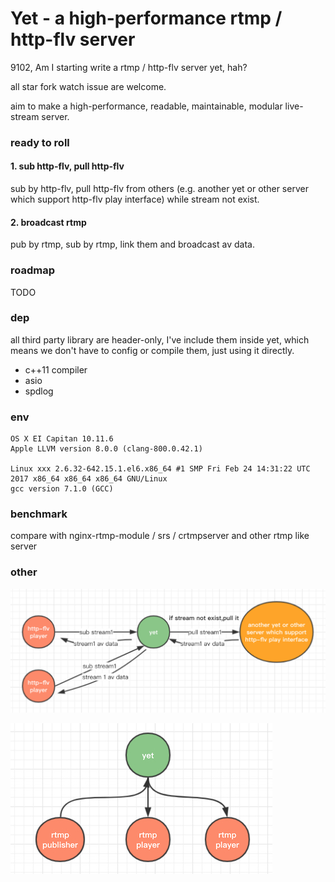 # Yet - a high-performance rtmp / http-flv server

9102, Am I starting write a rtmp / http-flv server yet, hah?

all star fork watch issue are welcome.

aim to make a high-performance, readable, maintainable, modular live-stream server.

### ready to roll

#### 1. sub http-flv, pull http-flv

sub by http-flv, pull http-flv from others (e.g. another yet or other server which support http-flv play interface) while stream not exist.

#### 2. broadcast rtmp

pub by rtmp, sub by rtmp, link them and broadcast av data.

### roadmap

TODO

### dep

all third party library are header-only, I've include them inside yet, which means we don't have to config or compile them, just using it directly.

* c++11 compiler
* asio
* spdlog

### env

```
OS X EI Capitan 10.11.6
Apple LLVM version 8.0.0 (clang-800.0.42.1)

Linux xxx 2.6.32-642.15.1.el6.x86_64 #1 SMP Fri Feb 24 14:31:22 UTC 2017 x86_64 x86_64 x86_64 GNU/Linux
gcc version 7.1.0 (GCC)
```

### benchmark

compare with  nginx-rtmp-module / srs / crtmpserver and other rtmp like server

### other

![http_flv_sub_pull](./doc/http_flv_sub_pull.jpg)

![rtmp_broadcast](./doc/rtmp_broadcast.jpg)
